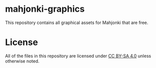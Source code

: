 mahjonki-graphics
=================

This repository contains all graphical assets for Mahjonki that are free.

License
=======

All of the files in this repository are licensed under [CC BY-SA 4.0](http://creativecommons.org/licenses/by-sa/4.0/) unless otherwise noted.

